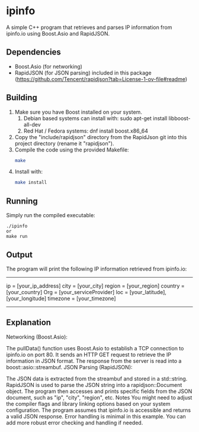 # ipinfo

A simple C++ program that retrieves and parses IP information from ipinfo.io using Boost.Asio and RapidJSON.

## Dependencies

- Boost.Asio (for networking)
- RapidJSON (for JSON parsing) included in this package
   (https://github.com/Tencent/rapidjson?tab=License-1-ov-file#readme)

## Building

1. Make sure you have Boost installed on your system.
   1. Debian based systems can install with: sudo apt-get install libboost-all-dev
   2. Red Hat / Fedora systems: dnf install boost.x86_64
2. Copy the "include/rapidjson" directory from the RapidJson git into this project directory (rename it "rapidjson").
3. Compile the code using the provided Makefile:
   ```bash
   make 
   ```
4. Install with:
    ```bash
    make install
    ```
## Running
Simply run the compiled executable:
```
./ipinfo
or
make run
```
## Output
The program will print the following IP information retrieved from ipinfo.io:

_____________________________________

ip = [your_ip_address]
city = [your_city]
region = [your_region]
country = [your_country]
Org = [your_serviceProvider]
loc = [your_latitude],[your_longitude]
timezone = [your_timezone]
_____________________________________

## Explanation
Networking (Boost.Asio):

The pullData() function uses Boost.Asio to establish a TCP connection to ipinfo.io on port 80.
It sends an HTTP GET request to retrieve the IP information in JSON format.
The response from the server is read into a boost::asio::streambuf.
JSON Parsing (RapidJSON):

The JSON data is extracted from the streambuf and stored in a std::string.
RapidJSON is used to parse the JSON string into a rapidjson::Document object.
The program then accesses and prints specific fields from the JSON document, such as "ip", "city", "region", etc.
Notes
You might need to adjust the compiler flags and library linking options based on your system configuration.
The program assumes that ipinfo.io is accessible and returns a valid JSON response.
Error handling is minimal in this example. You can add more robust error checking and handling if needed.
